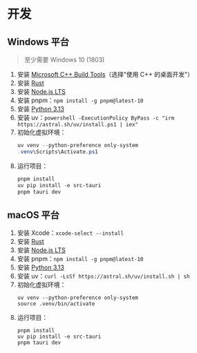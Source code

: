 # 开发

## Windows 平台

> 至少需要 Windows 10 (1803)

1. 安装 [Microsoft C++ Build Tools](https://visualstudio.microsoft.com/visual-cpp-build-tools/)（选择"使用 C++ 的桌面开发"）
2. 安装 [Rust](https://www.rust-lang.org/zh-CN/tools/install)
3. 安装 [Node.js LTS](https://nodejs.org/zh-cn)
4. 安装 pnpm：`npm install -g pnpm@latest-10`
5. 安装 [Python 3.13](https://www.python.org/downloads/)
6. 安装 uv：`powershell -ExecutionPolicy ByPass -c "irm https://astral.sh/uv/install.ps1 | iex"`
7. 初始化虚拟环境：
   ```powershell
   uv venv --python-preference only-system
   .venv\Scripts\Activate.ps1
   ```
8. 运行项目：
   ```powershell
   pnpm install
   uv pip install -e src-tauri
   pnpm tauri dev
   ```

## macOS 平台

1. 安装 Xcode：`xcode-select --install`
2. 安装 [Rust](https://www.rust-lang.org/tools/install)
3. 安装 [Node.js LTS](https://nodejs.org/zh-cn)
4. 安装 pnpm：`npm install -g pnpm@latest-10`
5. 安装 [Python 3.13](https://www.python.org/downloads/)
6. 安装 uv：`curl -LsSf https://astral.sh/uv/install.sh | sh`
7. 初始化虚拟环境：
   ```shell
   uv venv --python-preference only-system
   source .venv/bin/activate
   ```
8. 运行项目：
   ```shell
   pnpm install
   uv pip install -e src-tauri
   pnpm tauri dev
   ```

